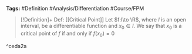 **Tags:** #Definition #Analysis/Differentiation #Course/FPM 

> [!Definition]+ Def: [[Critical Point]]
> Let $f:I\to \R$, where $I$ is an open interval, be a differentiable function and $x_{0}\in I$. We say that $x_{0}$ is a critical point of $f$ if and only if $f(x_{0})=0$

^ceda2a
